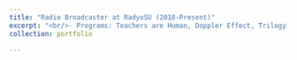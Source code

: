 ```yaml
---
title: "Radio Broadcaster at RadyoSU (2018-Present)"
excerpt: "<br/>- Programs: Teachers are Human, Doppler Effect, Trilogy, Snus, Did it to Myself<br/><a href='https://www.instagram.com/teachersarehuman/?hl=en'>Instagram of Teachers are Human</a><br/><br/><a href='https://www.youtube.com/@teachersarehuman-radyosu885'>Youtube Channel of Teachers are Human</a><br/><br/>Some Posters:<br/><img src='/images/5.jpeg' width='150' height='225' style='display:inline-block; margin-right: 10px;'> <img src='/images/6.jpeg' width='150' height='225' style='display:inline-block; margin-right: 10px;'> <img src='/images/7.jpeg' width='150' height='225' style='display:inline-block;'><br/>"
collection: portfolio

---
```

